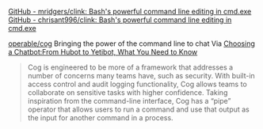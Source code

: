 
[GitHub - mridgers/clink: Bash's powerful command line editing in cmd.exe](https://github.com/mridgers/clink)
[GitHub - chrisant996/clink: Bash's powerful command line editing in cmd.exe](https://github.com/chrisant996/clink)

[operable/cog](https://github.com/operable/cog/)
Bringing the power of the command line to chat
Via [Choosing a Chatbot:From Hubot to Yetibot, What You Need to Know](https://victorops.com/blog/choose-chatbotfrom-hubot-yetibot-need-know)
> Cog is engineered to be more of a framework that addresses a number of concerns many teams have, such as security. With built-in access control and audit logging functionality, Cog allows teams to collaborate on sensitive tasks with higher confidence. Taking inspiration from the command-line interface, Cog has a “pipe” operator that allows users to run a command and use that output as the input for another command in a process.
